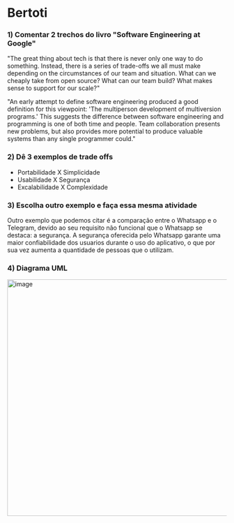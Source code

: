 # Bertoti

### 1) Comentar 2 trechos do livro "Software Engineering at Google"
"The great thing about tech is that there is never only one way to do something. Instead, there is a series of trade-offs we all must make depending on the circumstances of our team and situation. What can we cheaply take from open source? What can our team build? What makes sense to support for our scale?"

"An early attempt to define software engineering produced a good definition for this viewpoint: 'The multiperson development of multiversion programs.' This suggests the difference between software engineering and programming is one of both time and people. Team collaboration presents new problems, but also provides more potential to produce valuable systems than any single programmer could."

### 2) Dê 3 exemplos de trade offs
- Portabilidade X Simplicidade
- Usabilidade X Segurança
- Excalabilidade X Complexidade

### 3) Escolha outro exemplo e faça essa mesma atividade
Outro exemplo que podemos citar é a comparação entre o Whatsapp e o Telegram, devido ao seu requisito não funcional que o Whatsapp se destaca: a segurança. A segurança oferecida pelo Whatsapp garante uma maior confiabilidade dos usuarios durante o uso do aplicativo, o que por sua vez aumenta a quantidade de pessoas que o utilizam.

### 4) Diagrama UML
<img width="542" alt="image" src="https://github.com/VonNexx/Bertoti/assets/111203231/58ab7892-3195-42f9-94af-cab60f968d2d">
